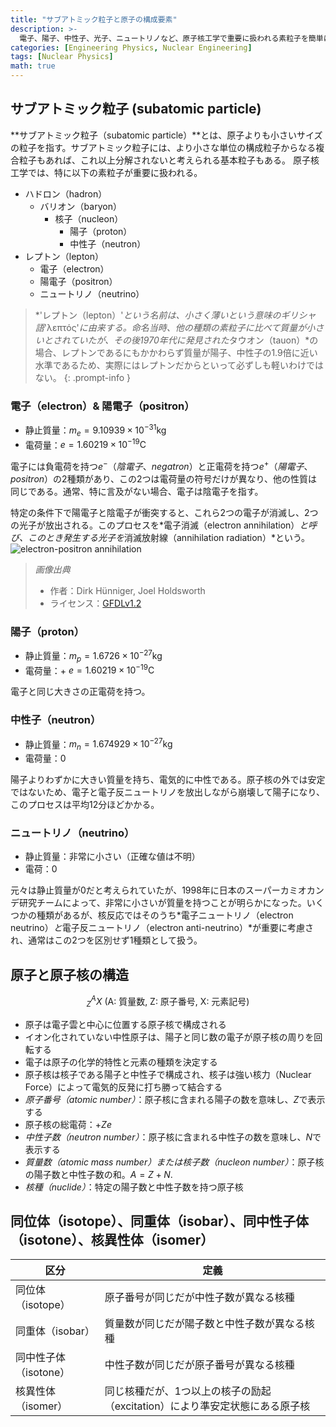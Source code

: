 ```yaml
---
title: "サブアトミック粒子と原子の構成要素"
description: >-
  電子、陽子、中性子、光子、ニュートリノなど、原子核工学で重要に扱われる素粒子を簡単に概観し、原子および原子核の構造を理解する。
categories: [Engineering Physics, Nuclear Engineering]
tags: [Nuclear Physics]
math: true
---
```


## サブアトミック粒子 (subatomic particle)
**サブアトミック粒子（subatomic particle）**とは、原子よりも小さいサイズの粒子を指す。サブアトミック粒子には、より小さな単位の構成粒子からなる複合粒子もあれば、これ以上分解されないと考えられる基本粒子もある。
原子核工学では、特に以下の素粒子が重要に扱われる。

- ハドロン（hadron）
  - バリオン（baryon）
    - 核子（nucleon）
      - 陽子（proton）
      - 中性子（neutron）
- レプトン（lepton）
  - 電子（electron）
  - 陽電子（positron）
  - ニュートリノ（neutrino）

> *'レプトン（lepton）'*という名前は、小さく薄いという意味のギリシャ語*'λεπτός'*に由来する。命名当時、他の種類の素粒子に比べて質量が小さいとされていたが、その後1970年代に発見された*タウオン（tauon）*の場合、レプトンであるにもかかわらず質量が陽子、中性子の1.9倍に近い水準であるため、実際にはレプトンだからといって必ずしも軽いわけではない。
{: .prompt-info }

### 電子（electron）& 陽電子（positron）
- 静止質量：$m_e = 9.10939 \times 10^{-31} \text{kg}$
- 電荷量：$e = 1.60219 \times 10^{-19} \text{C}$

電子には負電荷を持つ$e^-$（*陰電子*、*negatron*）と正電荷を持つ$e^+$（*陽電子*、*positron*）の2種類があり、この2つは電荷量の符号だけが異なり、他の性質は同じである。通常、特に言及がない場合、電子は陰電子を指す。

特定の条件下で陽電子と陰電子が衝突すると、これら2つの電子が消滅し、2つの光子が放出される。このプロセスを*電子消滅（electron annihilation）*と呼び、このとき発生する光子を*消滅放射線（annihilation radiation）*という。  
![electron-positron annihilation](https://upload.wikimedia.org/wikipedia/commons/0/0a/ElectronPositronAnnihilation.svg)
> *画像出典*
> - 作者：Dirk Hünniger, Joel Holdsworth
> - ライセンス：[GFDLv1.2](https://www.gnu.org/licenses/old-licenses/fdl-1.2.html)

### 陽子（proton）
- 静止質量：$m_p = 1.6726 \times 10^{-27} \text{kg}$
- 電荷量：+ $e = 1.60219 \times 10^{-19} \text{C}$

電子と同じ大きさの正電荷を持つ。

### 中性子（neutron）
- 静止質量：$m_n = 1.674929 \times 10^{-27} \text{kg}$
- 電荷量：$0$ 

陽子よりわずかに大きい質量を持ち、電気的に中性である。原子核の外では安定ではないため、電子と電子反ニュートリノを放出しながら崩壊して陽子になり、このプロセスは平均12分ほどかかる。

### ニュートリノ（neutrino）
- 静止質量：非常に小さい（正確な値は不明）
- 電荷：$0$

元々は静止質量が0だと考えられていたが、1998年に日本のスーパーカミオカンデ研究チームによって、非常に小さいが質量を持つことが明らかになった。いくつかの種類があるが、核反応ではそのうち*電子ニュートリノ（electron neutrino）*と*電子反ニュートリノ（electron anti-neutrino）*が重要に考慮され、通常はこの2つを区別せず1種類として扱う。

## 原子と原子核の構造

$$ ^A_Z X \ (\text{A: 質量数, Z: 原子番号, X: 元素記号})$$

- 原子は電子雲と中心に位置する原子核で構成される
- イオン化されていない中性原子は、陽子と同じ数の電子が原子核の周りを回転する
- 電子は原子の化学的特性と元素の種類を決定する
- 原子核は核子である陽子と中性子で構成され、核子は強い核力（Nuclear Force）によって電気的反発に打ち勝って結合する
- *原子番号（atomic number）*：原子核に含まれる陽子の数を意味し、$Z$で表示する
- 原子核の総電荷：+$Ze$
- *中性子数（neutron number）*：原子核に含まれる中性子の数を意味し、$N$で表示する
- *質量数（atomic mass number）*または*核子数（nucleon number）*：原子核の陽子数と中性子数の和。$A=Z+N.$
- *核種（nuclide）*：特定の陽子数と中性子数を持つ原子核

## 同位体（isotope）、同重体（isobar）、同中性子体（isotone）、核異性体（isomer）

| 区分 | 定義 |
| --- | --- |
| 同位体（isotope） | 原子番号が同じだが中性子数が異なる核種 |
| 同重体（isobar） | 質量数が同じだが陽子数と中性子数が異なる核種 |
| 同中性子体（isotone） | 中性子数が同じだが原子番号が異なる核種 |
| 核異性体（isomer） | 同じ核種だが、1つ以上の核子の励起（excitation）により準安定状態にある原子核 |
